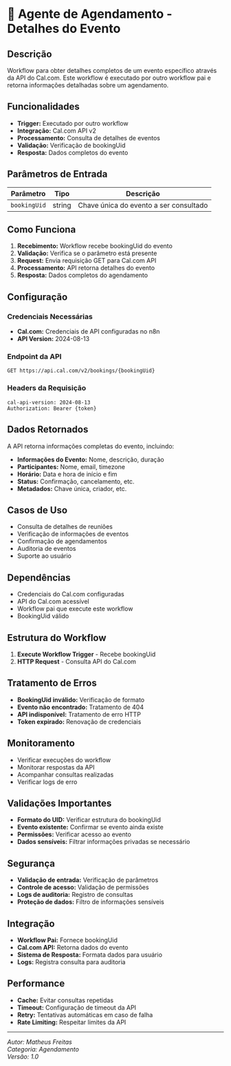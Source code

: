 # 📅 Agente de Agendamento - Detalhes do Evento

## Descrição

Workflow para obter detalhes completos de um evento específico através da API do Cal.com. Este workflow é executado por outro workflow pai e retorna informações detalhadas sobre um agendamento.

## Funcionalidades

- **Trigger:** Executado por outro workflow
- **Integração:** Cal.com API v2
- **Processamento:** Consulta de detalhes de eventos
- **Validação:** Verificação de bookingUid
- **Resposta:** Dados completos do evento

## Parâmetros de Entrada

| Parâmetro | Tipo | Descrição |
|-----------|------|-----------|
| `bookingUid` | string | Chave única do evento a ser consultado |

## Como Funciona

1. **Recebimento:** Workflow recebe bookingUid do evento
2. **Validação:** Verifica se o parâmetro está presente
3. **Request:** Envia requisição GET para Cal.com API
4. **Processamento:** API retorna detalhes do evento
5. **Resposta:** Dados completos do agendamento

## Configuração

### Credenciais Necessárias

- **Cal.com:** Credenciais de API configuradas no n8n
- **API Version:** 2024-08-13

### Endpoint da API

```
GET https://api.cal.com/v2/bookings/{bookingUid}
```

### Headers da Requisição

```
cal-api-version: 2024-08-13
Authorization: Bearer {token}
```

## Dados Retornados

A API retorna informações completas do evento, incluindo:

- **Informações do Evento:** Nome, descrição, duração
- **Participantes:** Nome, email, timezone
- **Horário:** Data e hora de início e fim
- **Status:** Confirmação, cancelamento, etc.
- **Metadados:** Chave única, criador, etc.

## Casos de Uso

- Consulta de detalhes de reuniões
- Verificação de informações de eventos
- Confirmação de agendamentos
- Auditoria de eventos
- Suporte ao usuário

## Dependências

- Credenciais do Cal.com configuradas
- API do Cal.com acessível
- Workflow pai que execute este workflow
- BookingUid válido

## Estrutura do Workflow

1. **Execute Workflow Trigger** - Recebe bookingUid
2. **HTTP Request** - Consulta API do Cal.com

## Tratamento de Erros

- **BookingUid inválido:** Verificação de formato
- **Evento não encontrado:** Tratamento de 404
- **API indisponível:** Tratamento de erro HTTP
- **Token expirado:** Renovação de credenciais

## Monitoramento

- Verificar execuções do workflow
- Monitorar respostas da API
- Acompanhar consultas realizadas
- Verificar logs de erro

## Validações Importantes

- **Formato do UID:** Verificar estrutura do bookingUid
- **Evento existente:** Confirmar se evento ainda existe
- **Permissões:** Verificar acesso ao evento
- **Dados sensíveis:** Filtrar informações privadas se necessário

## Segurança

- **Validação de entrada:** Verificação de parâmetros
- **Controle de acesso:** Validação de permissões
- **Logs de auditoria:** Registro de consultas
- **Proteção de dados:** Filtro de informações sensíveis

## Integração

- **Workflow Pai:** Fornece bookingUid
- **Cal.com API:** Retorna dados do evento
- **Sistema de Resposta:** Formata dados para usuário
- **Logs:** Registra consulta para auditoria

## Performance

- **Cache:** Evitar consultas repetidas
- **Timeout:** Configuração de timeout da API
- **Retry:** Tentativas automáticas em caso de falha
- **Rate Limiting:** Respeitar limites da API

---
*Autor: Matheus Freitas*  
*Categoria: Agendamento*  
*Versão: 1.0*
